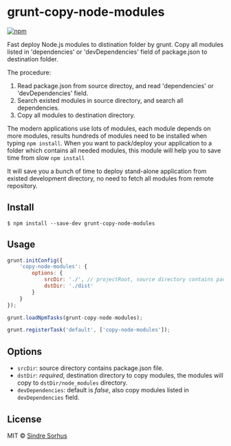 # grunt-copy-node-modules

[![npm](https://img.shields.io/npm/v/npm.svg)](https://www.npmjs.com/package/grunt-copy-node-modules)

Fast deploy Node.js modules to distination folder by grunt.
Copy all modules listed in 'dependencies' or 'devDependencies' field of package.json to destination folder.

The procedure:

1. Read package.json from source directoy, and read 'dependencies' or 'devDependencies' field.
2. Search existed modules in source directory, and search all dependencies.
3. Copy all modules to destination directory.

The modern applications use lots of modules, each module depends on more modules, results hundreds of modules need to be installed when typing `npm install`. When you want to pack/deploy your application to a folder which contains all needed modules, this module will help you to save time from slow `npm install`

It will save you a bunch of time to deploy stand-alone application from existed development directory, no need to fetch all modules from remote repository.

## Install

```
$ npm install --save-dev grunt-copy-node-modules
```

## Usage

```js
grunt.initConfig({
    'copy-node-modules': {
        options: {
            srcDir: './', // projectRoot, source directory contains package.json file.
            dstDir: './dist'
        }
    }
});

grunt.loadNpmTasks(grunt-copy-node-modules);

grunt.registerTask('default', ['copy-node-modules']);
```

## Options

- `srcDir`: source directory contains package.json file.
- `dstDir`: *required*, destination directory to copy modules, the modules will copy to `dstDir/node_modules` directory.
- `devDependencies`: default is *false*, also copy modules listed in `devDependencies` field.

## License

MIT © [Sindre Sorhus](https://sindresorhus.com)
